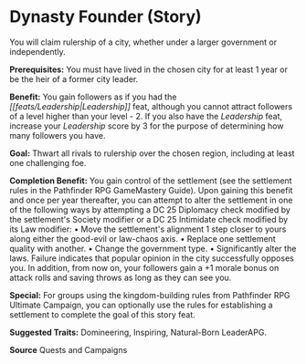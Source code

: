 ﻿---
cssclass: [feats]

---
# Dynasty Founder (Story)

You will claim rulership of a city, whether under a larger government or independently.

**Prerequisites:** You must have lived in the chosen city for at least 1 year or be the heir of a former city leader.

**Benefit:** You gain followers as if you had the _[[feats/Leadership|Leadership]]_ feat, although you cannot attract followers of a level higher than your level - 2. If you also have the _Leadership_ feat, increase your _Leadership_ score by 3 for the purpose of determining how many followers you have.

**Goal:** Thwart all rivals to rulership over the chosen region, including at least one challenging foe.

**Completion Benefit:** You gain control of the settlement (see the settlement rules in the Pathfinder RPG GameMastery Guide). Upon gaining this benefit and once per year thereafter, you can attempt to alter the settlement in one of the following ways by attempting a DC 25 Diplomacy check modified by the settlement's Society modifier or a DC 25 Intimidate check modified by its Law modifier: • Move the settlement's alignment 1 step closer to yours along either the good-evil or law-chaos axis. • Replace one settlement quality with another. • Change the government type. • Significantly alter the laws. Failure indicates that popular opinion in the city successfully opposes you. In addition, from now on, your followers gain a +1 morale bonus on attack rolls and saving throws as long as they can see you.

**Special:** For groups using the kingdom-building rules from Pathfinder RPG Ultimate Campaign, you can optionally use the rules for establishing a settlement to complete the goal of this story feat.

**Suggested Traits:** Domineering, Inspiring, Natural-Born LeaderAPG.

**Source** Quests and Campaigns